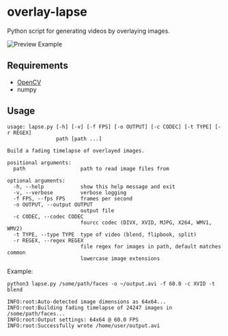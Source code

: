 # overlay-lapse
Python script for generating videos by overlaying images.

![Preview Example](examples/anime_face.gif)

## Requirements
* [OpenCV](https://opencv.org/)
* numpy

## Usage

```
usage: lapse.py [-h] [-v] [-f FPS] [-o OUTPUT] [-c CODEC] [-t TYPE] [-r REGEX]
                path [path ...]

Build a fading timelapse of overlayed images.

positional arguments:
  path                  path to read image files from

optional arguments:
  -h, --help            show this help message and exit
  -v, --verbose         verbose logging
  -f FPS, --fps FPS     frames per second
  -o OUTPUT, --output OUTPUT
                        output file
  -c CODEC, --codec CODEC
                        fourcc codec (DIVX, XVID, MJPG, X264, WMV1, WMV2)
  -t TYPE, --type TYPE  type of video (blend, flipbook, split)
  -r REGEX, --regex REGEX
                        file regex for images in path, default matches common
                        lowercase image extensions
```

Example:
```
python3 lapse.py /some/path/faces -o ~/output.avi -f 60.0 -c XVID -t blend

INFO:root:Auto-detected image dimensions as 64x64...
INFO:root:Building fading timelapse of 24247 images in /some/path/faces...
INFO:root:Output settings: 64x64 @ 60.0 FPS
INFO:root:Successfully wrote /home/user/output.avi
```
